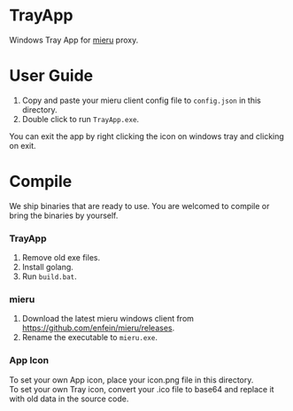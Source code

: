 # TrayApp

Windows Tray App for [mieru](https://github.com/enfein/mieru) proxy.

# User Guide

1. Copy and paste your mieru client config file to `config.json` in this directory.
2. Double click to run `TrayApp.exe`.

You can exit the app by right clicking the icon on windows tray and clicking on exit.

# Compile

We ship binaries that are ready to use. You are welcomed to compile or bring the binaries by yourself.

### TrayApp

1. Remove old exe files.
2. Install golang.
3. Run `build.bat`.

### mieru

1. Download the latest mieru windows client from https://github.com/enfein/mieru/releases.
2. Rename the executable to `mieru.exe`.

### App Icon

To set your own App icon, place your icon.png file in this directory.  
To set your own Tray icon, convert your .ico file to base64 and replace it with old data in the source code.

